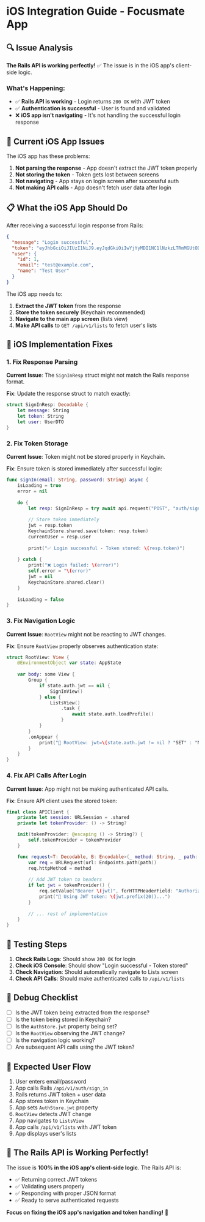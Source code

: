 # iOS Integration Guide - Focusmate App

## 🔍 Issue Analysis

**The Rails API is working perfectly!** ✅ The issue is in the iOS app's client-side logic.

### What's Happening:
- ✅ **Rails API is working** - Login returns `200 OK` with JWT token
- ✅ **Authentication is successful** - User is found and validated  
- ❌ **iOS app isn't navigating** - It's not handling the successful login response

## 🚨 Current iOS App Issues

The iOS app has these problems:

1. **Not parsing the response** - App doesn't extract the JWT token properly
2. **Not storing the token** - Token gets lost between screens
3. **Not navigating** - App stays on login screen after successful auth
4. **Not making API calls** - App doesn't fetch user data after login

## 📋 What the iOS App Should Do

After receiving a successful login response from Rails:

```json
{
  "message": "Login successful",
  "token": "eyJhbGciOiJIUzI1NiJ9.eyJqdGkiOiIwYjYyMDI1NC1lNzkzLTRmMGUtODA3ZC1hMDIyZDdlMzhlOTUiLCJzdWIiOiIxIiwic2NwIjoidXNlciIsImF1ZCI6bnVsbCwiaWF0IjoxNzYwNDYxNDY4LCJleHAiOjE3NjA1NDc4Njh9.8Pemk8Y2K0jtO9jETB29Qf2_FDG3zPygp8qEDWsvWzY",
  "user": {
    "id": 1,
    "email": "test@example.com",
    "name": "Test User"
  }
}
```

The iOS app needs to:

1. **Extract the JWT token** from the response
2. **Store the token securely** (Keychain recommended)
3. **Navigate to the main app screen** (lists view)
4. **Make API calls** to `GET /api/v1/lists` to fetch user's lists

## 🔧 iOS Implementation Fixes

### 1. Fix Response Parsing

**Current Issue**: The `SignInResp` struct might not match the Rails response format.

**Fix**: Update the response struct to match exactly:

```swift
struct SignInResp: Decodable {
    let message: String
    let token: String
    let user: UserDTO
}
```

### 2. Fix Token Storage

**Current Issue**: Token might not be stored properly in Keychain.

**Fix**: Ensure token is stored immediately after successful login:

```swift
func signIn(email: String, password: String) async {
    isLoading = true
    error = nil
    
    do {
        let resp: SignInResp = try await api.request("POST", "auth/sign_in", body: SignInReq(email: email, password: password))
        
        // Store token immediately
        jwt = resp.token
        KeychainStore.shared.save(token: resp.token)
        currentUser = resp.user
        
        print("✅ Login successful - Token stored: \(resp.token)")
        
    } catch {
        print("❌ Login failed: \(error)")
        self.error = "\(error)"
        jwt = nil
        KeychainStore.shared.clear()
    }
    
    isLoading = false
}
```

### 3. Fix Navigation Logic

**Current Issue**: `RootView` might not be reacting to JWT changes.

**Fix**: Ensure `RootView` properly observes authentication state:

```swift
struct RootView: View {
    @EnvironmentObject var state: AppState
    
    var body: some View {
        Group {
            if state.auth.jwt == nil {
                SignInView()
            } else {
                ListsView()
                    .task {
                        await state.auth.loadProfile()
                    }
            }
        }
        .onAppear {
            print("🔄 RootView: jwt=\(state.auth.jwt != nil ? "SET" : "NIL")")
        }
    }
}
```

### 4. Fix API Calls After Login

**Current Issue**: App might not be making authenticated API calls.

**Fix**: Ensure API client uses the stored token:

```swift
final class APIClient {
    private let session: URLSession = .shared
    private let tokenProvider: () -> String?

    init(tokenProvider: @escaping () -> String?) {
        self.tokenProvider = tokenProvider
    }

    func request<T: Decodable, B: Encodable>(_ method: String, _ path: String, body: B? = nil) async throws -> T {
        var req = URLRequest(url: Endpoints.path(path))
        req.httpMethod = method
        
        // Add JWT token to headers
        if let jwt = tokenProvider() {
            req.setValue("Bearer \(jwt)", forHTTPHeaderField: "Authorization")
            print("🔑 Using JWT token: \(jwt.prefix(20))...")
        }
        
        // ... rest of implementation
    }
}
```

## 🧪 Testing Steps

1. **Check Rails Logs**: Should show `200 OK` for login
2. **Check iOS Console**: Should show "Login successful - Token stored"
3. **Check Navigation**: Should automatically navigate to Lists screen
4. **Check API Calls**: Should make authenticated calls to `/api/v1/lists`

## 🐛 Debug Checklist

- [ ] Is the JWT token being extracted from the response?
- [ ] Is the token being stored in Keychain?
- [ ] Is the `AuthStore.jwt` property being set?
- [ ] Is the `RootView` observing the JWT change?
- [ ] Is the navigation logic working?
- [ ] Are subsequent API calls using the JWT token?

## 📱 Expected User Flow

1. User enters email/password
2. App calls Rails `/api/v1/auth/sign_in`
3. Rails returns JWT token + user data
4. App stores token in Keychain
5. App sets `AuthStore.jwt` property
6. `RootView` detects JWT change
7. App navigates to `ListsView`
8. App calls `/api/v1/lists` with JWT token
9. App displays user's lists

## 🚀 The Rails API is Working Perfectly!

The issue is **100% in the iOS app's client-side logic**. The Rails API is:
- ✅ Returning correct JWT tokens
- ✅ Validating users properly  
- ✅ Responding with proper JSON format
- ✅ Ready to serve authenticated requests

**Focus on fixing the iOS app's navigation and token handling!** 🎯
